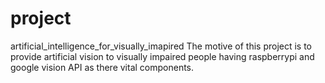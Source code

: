 # project
artificial_intelligence_for_visually_imapired
The motive of this project is to provide artificial vision to visually impaired people having raspberrypi and google vision API as there vital components.

